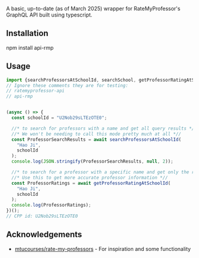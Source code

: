 A basic, up-to-date (as of March 2025) wrapper for RateMyProfessor's GraphQL API built using typescript. 

## Installation
npm install api-rmp

## Usage
```js
import {searchProfessorsAtSchoolId, searchSchool, getProfessorRatingAtSchoolId} from "api-rmp";
// Ignore these comments they are for testing:
// ratemyprofessor-api
// api-rmp


(async () => {
  const schoolId = "U2Nob29sLTEzOTE0";

  //* to search for professors with a name and get all query results *//
  //* We won't be needing to call this mode pretty much at all *//
  const ProfessorSearchResults = await searchProfessorsAtSchoolId(
    "Hao Ji",
    schoolId
  );
  console.log(JSON.stringify(ProfessorSearchResults, null, 2));

  //* to search for a professor with a specific name and get only the ratings and other relevant information and ID*//
  //* Use this to get more accurate professor information *//
  const ProfessorRatings = await getProfessorRatingAtSchoolId(
    "Hao Ji",
    schoolId
  );
  console.log(ProfessorRatings);
})();
// CPP id: U2Nob29sLTEzOTE0

```

## Acknowledgements
* [mtucourses/rate-my-professors](https://www.npmjs.com/package/@mtucourses/rate-my-professors) - For inspiration and some functionality

